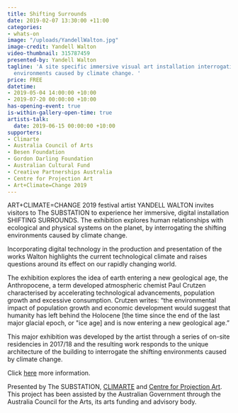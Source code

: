 ```yaml
---
title: Shifting Surrounds
date: 2019-02-07 13:30:00 +11:00
categories:
- whats-on
image: "/uploads/YandellWalton.jpg"
image-credit: Yandell Walton
video-thumbnail: 315787459
presented-by: Yandell Walton
tagline: 'A site specific immersive visual art installation interrogating the shifting
  environments caused by climate change. '
price: FREE
datetime:
- 2019-05-04 14:00:00 +10:00
- 2019-07-20 00:00:00 +10:00
has-opening-event: true
is-within-gallery-open-time: true
artists-talk:
  date: 2019-06-15 00:00:00 +10:00
supporters:
- Climarte
- Australia Council of Arts
- Besen Foundation
- Gordon Darling Foundation
- Australian Cultural Fund
- Creative Partnerships Australia
- Centre for Projection Art
- Art+Climate=Change 2019
---
```


ART+CLIMATE=CHANGE 2019 festival artist YANDELL WALTON invites visitors to The SUBSTATION to experience her immersive, digital installation SHIFTING SURROUNDS. The exhibition explores human relationships with ecological and physical systems on the planet, by interrogating the shifting environments caused by climate change. 

Incorporating digital technology in the production and presentation of the works Walton highlights the current technological climate and raises questions around its effect on our rapidly changing world.

The exhibition explores the idea of earth entering a new geological age, the Anthropocene, a term developed atmospheric chemist Paul Crutzen characterised by accelerating technological advancements, population growth and excessive consumption. Crutzen writes: “the environmental impact of population growth and economic development would suggest that humanity has left behind the Holocene [the time since the end of the last major glacial epoch, or "ice age] and is now entering a new geological age.” 

This major exhibition was developed by the artist through a series of on-site residencies in 2017/18 and the resulting work responds to the unique architecture of the building to interrogate the shifting environments caused by climate change. 


Click [here](www.artclimatechange.org) more information.


Presented by The SUBSTATION, [CLIMARTE](www.artclimatechange.org) and [Centre for Projection Art](https://www.centreforprojectionart.com.au/). This project has been assisted by the Australian Government through the Australia Council for the Arts, its arts funding and advisory body.
